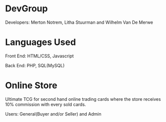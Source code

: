 # DevGroup
Developers: Merton Notrem, Litha Stuurman and Wilhelm Van De Merwe

# Languages Used
Front End: HTML/CSS, Javascript

Back End: PHP, SQL(MySQL)

# Online Store  
Ultimate TCG for second hand online trading cards where the store receives 10% commission with every sold cards.

Users: General(Buyer and/or Seller) and Admin
